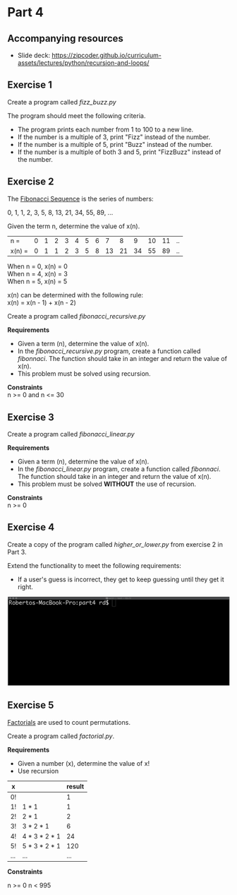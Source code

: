 # Part 4

## Accompanying resources
* Slide deck: https://zipcoder.github.io/curriculum-assets/lectures/python/recursion-and-loops/

## Exercise 1

Create a program called *fizz_buzz.py*

The program should meet the following criteria.

* The program prints each number from 1 to 100 to a new line.
* If the number is a multiple of 3, print "Fizz" instead of the number.
* If the number is a multiple of 5, print "Buzz" instead of the number.
* If the number is a multiple of both 3 and 5, print "FizzBuzz" instead of the number.


## Exercise 2

The [Fibonacci Sequence](https://www.mathsisfun.com/numbers/fibonacci-sequence.html) is the series of numbers:

0, 1, 1, 2, 3, 5, 8, 13, 21, 34, 55, 89, ...

Given the term n, determine the value of x(n).

|         |   |   |   |   |   |   |   |    |    |    |    |    |    |
| ------- | - | - | - | - | - | - | - | -- | -- | -- | -- | -- | -- |
| n =     | 0 | 1 | 2 | 3 | 4 | 5 | 6 | 7  | 8  | 9  | 10 | 11 | .. |
| x(n) =  | 0 | 1 | 1 | 2 | 3 | 5 | 8 | 13 | 21 | 34 | 55 | 89 | .. |

When n = 0, x(n) = 0  
When n = 4, x(n) = 3  
When n = 5, x(n) = 5  

x(n) can be determined with the following rule:  
x(n) = x(n - 1) + x(n - 2)

Create a program called *fibonacci_recursive.py*

**Requirements**

* Given a term (n), determine the value of x(n).
* In the *fibonacci_recursive.py* program, create a function called *fibonnaci*. The function should take in an integer and return the value of x(n).
* This problem must be solved using recursion. 

**Constraints**  
n >= 0 and n <= 30

## Exercise 3

Create a program called *fibonacci_linear.py*

**Requirements**

* Given a term (n), determine the value of x(n).
* In the *fibonacci_linear.py* program, create a function called *fibonnaci*. The function should take in an integer and return the value of x(n).
* This problem must be solved **WITHOUT** the use of recursion. 

**Constraints**  
n >= 0

## Exercise 4 

Create a copy of the program called *higher_or_lower.py* from exercise 2 in Part 3.

Extend the functionality to meet the following requirements:
* If a user's guess is incorrect, they get to keep guessing until they get it right.

![higher_or_lower_demo](higher_or_lower_demo.gif)


## Exercise 5 

[Factorials](https://www.mathsisfun.com/numbers/factorial.html) are used to count permutations.

Create a program called *factorial.py*.

**Requirements**

* Given a number (x), determine the value of x!
* Use recursion

| x   |               | result | 
| --- | ------------- | ------ |
| 0!  |               | 1      |
| 1!  | 1 * 1         | 1      | 
| 2!  | 2 * 1         | 2      |
| 3!  | 3 * 2 * 1     | 6      |
| 4!  | 4 * 3 * 2 * 1 | 24     |
| 5!  | 5 * 3 * 2 * 1 | 120    |
| ... | ...           | ...    |

**Constraints**  

n >= 0
n < 995

